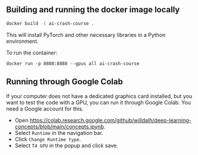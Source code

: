 ## Building and running the docker image locally

```bash
docker build -t ai-crash-course .
```
This will install PyTorch and other necessary libraries in a Python environment.

To run the container:
```
docker run -p 8888:8888 --gpus all ai-crash-course
```

## Running through Google Colab
If your computer does not have a dedicated graphics card installed, but you want to test the code with a GPU, you can run it through Google Colab. You need a Google account for this. 

- Open https://colab.research.google.com/github/willdalh/deep-learning-concepts/blob/main/concepts.ipynb.
- Select `Runtime` in the navigation bar.
- Click `Change Runtime type`.
- Select `T4 GPU` in the popup and click save.
